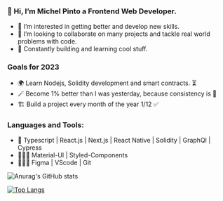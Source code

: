 ### 👋 Hi, I’m Michel Pinto a Frontend Web Developer.

- 👀 I’m interested in getting better and develop new skills.
- 💞️ I’m looking to collaborate on many projects and tackle real world problems with code.
- 🚀 Constantly building and learning cool stuff.

### Goals for 2023

- 🌍 Learn Nodejs, Solidity development and smart contracts. ⏳
- 🪄 Become 1% better than I was yesterday, because consistency is 🔑
- 🏗️ Build a project every month of the year 1/12 ✅

### Languages and Tools: 

 - 🚀 Typescript | React.js | Next.js | React Native | Solidity | GraphQl | Cypress
 - 👨🏾‍🎨 Material-UI | Styled-Components
 - 👨🏾‍💻 Figma | VScode | Git
 
 
 ![Anurag's GitHub stats](https://github-readme-stats.vercel.app/api?username=MichelPinto&show_icons=true&theme=radical)
 
 [![Top Langs](https://github-readme-stats.vercel.app/api/top-langs/?username=MichelPinto&layout=compact)](https://github.com/anuraghazra/github-readme-stats)





<!---
Michelpinto/Michelpinto is a ✨ special ✨ repository because its `README.md` (this file) appears on your GitHub profile.
You can click the Preview link to take a look at your changes.
--->
